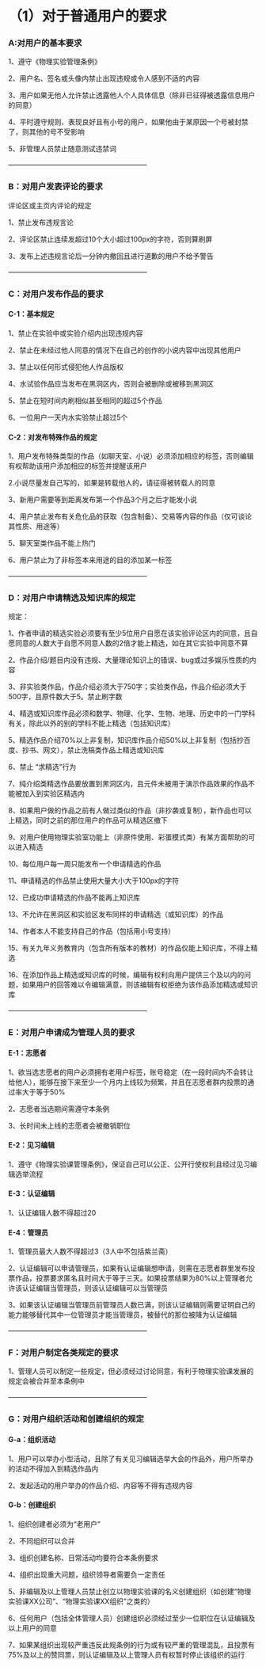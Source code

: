 # （1）对于普通用户的要求

### A:对用户的基本要求

1、遵守《物理实验管理条例》

2、用户名、签名或头像内禁止出现违规或令人感到不适的内容

3、用户如果无他人允许禁止透露他人个人具体信息（除非已征得被透露信息用户的同意）

4、平时遵守规则、表现良好且有小号的用户，如果他由于某原因一个号被封禁了，则其他的号不受影响

5、非管理人员禁止随意测试违禁词

————————————————————

### B：对用户发表评论的要求

评论区或主页内评论的规定

1、禁止发布违规言论

2、评论区禁止连续发超过10个大小超过100px的字符，否则算刷屏

3、发布上述违规言论后一分钟内撤回且进行道歉的用户不给予警告

————————————————————

### C：对用户发布作品的要求

#### C-1：基本规定

1、禁止在实验中或实验介绍内出现违规内容

2、禁止在未经过他人同意的情况下在自己的创作的小说内容中出现其他用户

3、禁止以任何形式侵犯他人作品版权

4、水试验作品应当发布在黑洞区内，否则会被删除或被移到黑洞区

5、禁止在短时间内刷相似甚至相同的超过5个作品

6、一位用户一天内水实验禁止超过5个

#### C-2：对发布特殊作品的规定

1、用户发布特殊类型的作品（如聊天室、小说）必须添加相应的标签，否则编辑有权帮助该用户添加相应的标签并提醒该用户

2.小说尽量发自己写的，如果是转载他人的，请征得被转载人的同意

3、新用户需要等到距离发布第一个作品3个月之后才能发小说

4、用户禁止发布有关危化品的获取（包含制备）、交易等内容的作品（仅可谈论其性质、用途等）

5、聊天室类作品不能上热门

6、用户禁止为了非标签本来用途的目的添加某一标签

————————————————————

### D：对用户申请精选及知识库的规定

规定：

1、作者申请的精选实验必须要有至少5位用户自愿在该实验评论区内的同意，且自愿同意的人数大于自愿不同意人数的2倍才能上精选，如在其它实验中同意不算

2、作品介绍/题目内没有违规、大量理论知识上的错误、bug或过多娱乐性质的内容

3、非实验类作品，作品介绍必须大于750字；实验类作品，作品介绍必须大于500字，且原件数大于5。禁止刷字数

4、精选或知识库作品必须和数学、物理、化学、生物、地理、历史中的一门学科有关，除此以外的别的学科不能上精选（包括知识库）

5、精选作品介绍70%以上非复制，知识库作品介绍50%以上非复制（包括抄百度、抄书、网文），禁止洗稿类作品上精选或知识库

6、禁止 “求精选”行为

7、纯介绍类精选作品要放置到黑洞区内，且元件未被用于演示作品效果的作品不能被加入到实验区精选内

8、如果用户做的作品之前有人做过类似的作品（非抄袭或复制），新作品也可以上精选，同时之前的那位用户的作品可从精选区撤下

9、对用户使用物理实验室功能上（非原件使用、彩蛋模式类）有某方面帮助的可以进入精选

10、每位用户每一周只能发布一个申请精选的作品

11、申请精选的作品禁止使用大量大小大于100px的字符

12、已成功申请精选的作品不能再上知识库

13、不允许在黑洞区和实验区发布同样的申请精选（或知识库）的作品

14、作者本人不能支持自己的作品（包括用小号支持）

15、有关九年义务教育内（包含所有版本的教材）的作品仅能上知识库，不得上精选

16、在添加作品上精选或知识库的时候，编辑有权利向用户提供三个及以内的问题，如果用户的回答难以令编辑满意，则该编辑有权拒绝为该作品添加精选或知识库

————————————————————

### E：对用户申请成为管理人员的要求

#### E-1：志愿者

1、欲当选志愿者的用户必须拥有老用户标签，账号稳定（在一段时间内不会转让给他人），能够在接下来至少一个月内上线较为频繁，并且在志愿者群内投票的通过率大于等于50%

2、志愿者当选期间需遵守本条例

3、长时间未上线的志愿者会被撤销职位

#### E-2：见习编辑

1、遵守《物理实验课管理条例》，保证自己可以公正、公开行使权利且经过见习编辑选举流程

#### E-3：认证编辑

1、认证编辑人数不得超过20

#### E-4：管理员

1、管理员最大人数不得超过3（3人中不包括紫兰斋）

2、认证编辑可以申请管理员，如果有认证编辑想申请，则需在志愿者群里发布投票作品，投票要求匿名且时间大于等于三天。如果投票结果为80%以上管理者允许该认证编辑当管理员，则该认证编辑可以当管理员

3、如果该认证编辑当管理员前管理员人数已满，则该认证编辑则需要证明自己的能力能够替代其中一位管理员才能当管理员，被替代的那位被降为认证编辑

————————————————————

### F：对用户制定各类规定的要求

1、管理人员可以制定一些规定，但必须经过讨论同意，有利于物理实验课发展的规定会被合并至本条例中

————————————————————

### G：对用户组织活动和创建组织的规定

#### G-a：组织活动

1、用户可以举办小型活动，且除了有关见习编辑选举大会的作品外，用户所举办的活动不得加入到精选作品内

2、发起活动的用户举办的作品介绍、内容等不得有违规内容

#### G-b：创建组织

1、组织创建者必须为“老用户”

2、不同组织可以合并

3、组织创建名称、日常活动均要符合本条例要求

4、组织出现重大问题，组织领导者需要负一定责任

5、非编辑及以上管理人员禁止创立以物理实验课的名义创建组织（如创建“物理实验课XX公司”、“物理实验课XX组织”之类的）

6、任何用户（包括全体管理人员）创建组织必须经过至少一位职位在认证编辑及以上用户的同意

7、如果某组织出现较严重违反此规条例的行为或有较严重的管理混乱，且投票有75%及以上的赞同票，则认证编辑及以上管理人员有权暂时停止该组织的运行
